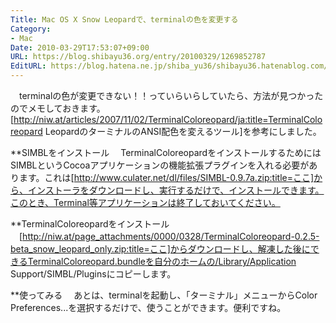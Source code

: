 ```yaml
---
Title: Mac OS X Snow Leopardで、terminalの色を変更する
Category:
- Mac
Date: 2010-03-29T17:53:07+09:00
URL: https://blog.shibayu36.org/entry/20100329/1269852787
EditURL: https://blog.hatena.ne.jp/shiba_yu36/shibayu36.hatenablog.com/atom/entry/12704591929888039240
---
```


　terminalの色が変更できない！！っていらいらしていたら、方法が見つかったのでメモしておきます。[http://niw.at/articles/2007/11/02/TerminalColoreopard/ja:title=TerminalColoreopard LeopardのターミナルのANSI配色を変えるツール]を参考にしました。

**SIMBLをインストール
　TerminalColoreopardをインストールするためにはSIMBLというCocoaアプリケーションの機能拡張プラグインを入れる必要があります。これは[http://www.culater.net/dl/files/SIMBL-0.9.7a.zip:title=ここ]から、インストーラをダウンロードし、実行するだけで、インストールできます。このとき、Terminal等アプリケーションは終了しておいてください。

**TerminalColoreopardをインストール
　[http://niw.at/page_attachments/0000/0328/TerminalColoreopard-0.2.5-beta_snow_leopard_only.zip:title=ここ]からダウンロードし、解凍した後にできるTerminalColoreopard.bundleを自分のホームの/Library/Application Support/SIMBL/Pluginsにコピーします。

**使ってみる
　あとは、terminalを起動し、「ターミナル」メニューからColor Preferences...を選択するだけで、使うことができます。便利ですね。
